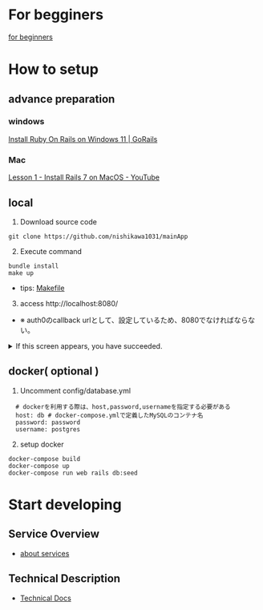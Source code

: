 # For begginers
[for beginners](documents/for_rails_beginners/rails.md)

# How to setup
## advance preparation
### windows
[Install Ruby On Rails on Windows 11 \| GoRails](https://gorails.com/setup/windows/11#linux-subsystem)
### Mac
[Lesson 1 \- Install Rails 7 on MacOS \- YouTube](https://www.youtube.com/watch?v=rg9DCX33IDY)

## local
1. Download source code
```
git clone https://github.com/nishikawa1031/mainApp
```
2. Execute command
```
bundle install
make up
```
* tips: [Makefile](/Makefile)

3. access http://localhost:8080/
* ※ auth0のcallback urlとして、設定しているため、8080でなければならない。
<details><summary>If this screen appears, you have succeeded.</summary>
<img width="1436" alt="スクリーンショット 2024-07-30 22 14 24" src="https://github.com/user-attachments/assets/753d2e88-ff63-4e1f-b2b4-3ceb715aa77a">
</details>

## docker( optional )
1. Uncomment
config/database.yml
```
  # dockerを利用する際は、host,password,usernameを指定する必要がある
  host: db # docker-compose.ymlで定義したMySQLのコンテナ名
  password: password
  username: postgres
```
2. setup docker
```
docker-compose build
docker-compose up
docker-compose run web rails db:seed
```

# Start developing
##  Service Overview
- [about services](/documents/about.md)

## Technical Description
- [Technical Docs](documents/technical_docs/Readme.md)
